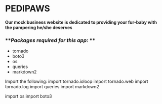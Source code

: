 # PEDIPAWS
**Our mock business website is dedicated to providing your fur-baby with the pampering he/she deserves**

### **_Packages required for this app:_ **
  * tornado
  * boto3
  * os
  * queries
  * markdown2

Import the following:
import tornado.ioloop
import tornado.web
import tornado.log
import queries
import markdown2

import os
import boto3